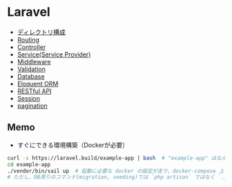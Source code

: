 # Laravel

- [ディレクトリ構成](dir-structure.md)
- [Routing](routing.md)
- [Controller](controller.md)
- [Service(Service Provider)](service.md)
- [Middleware](middleware.md)
- [Validation](validation.md)
- [Database](database.md)
- [Eloquent ORM](eloquent.md)
- [RESTful API](restapi.md)
- [Session](session.md)
- [pagination](pagination.md)

## Memo

- すぐにできる環境構築（Dockerが必要）

```sh
curl -s https://laravel.build/example-app | bash  # "example-app" はなんでもいい
cd example-app
./vendor/bin/sail up  # 起動に必要な docker の設定が走り、docker-compose 上で Laravel が動作
# ただし、DB周りのコマンド(migration, seeding)では `php artisan` ではなく `./vendor/bin/sail artisan ~~` を使う
```
